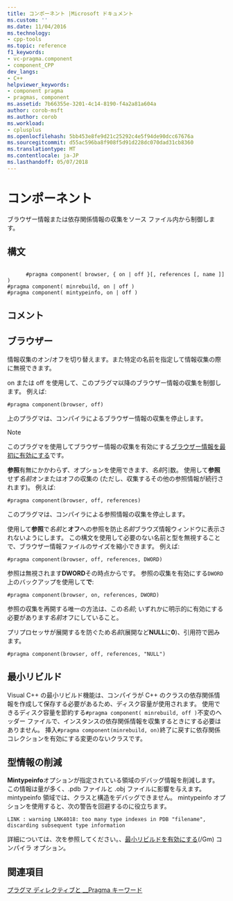 ```yaml
---
title: コンポーネント |Microsoft ドキュメント
ms.custom: ''
ms.date: 11/04/2016
ms.technology:
- cpp-tools
ms.topic: reference
f1_keywords:
- vc-pragma.component
- component_CPP
dev_langs:
- C++
helpviewer_keywords:
- component pragma
- pragmas, component
ms.assetid: 7b66355e-3201-4c14-8190-f4a2a81a604a
author: corob-msft
ms.author: corob
ms.workload:
- cplusplus
ms.openlocfilehash: 5bb453e8fe9d21c25292c4e5f94de90dcc67676a
ms.sourcegitcommit: d55ac596ba8f908f5d91d228dc070dad31cb8360
ms.translationtype: MT
ms.contentlocale: ja-JP
ms.lasthandoff: 05/07/2018
---
```

# <a name="component"></a>コンポーネント
ブラウザー情報または依存関係情報の収集をソース ファイル内から制御します。  
  
## <a name="syntax"></a>構文  
  
```  
  
      #pragma component( browser, { on | off }[, references [, name ]] )  
#pragma component( minrebuild, on | off )  
#pragma component( mintypeinfo, on | off )  
```  
  
## <a name="remarks"></a>コメント  
  
## <a name="browser"></a>ブラウザー  
 情報収集のオン/オフを切り替えます。また特定の名前を指定して情報収集の際に無視できます。  
  
 on または off を使用して、このプラグマ以降のブラウザー情報の収集を制御します。 例えば:  
  
```  
#pragma component(browser, off)  
```  
  
 上のプラグマは、コンパイラによるブラウザー情報の収集を停止します。  
  
> [!NOTE]
>  このプラグマを使用してブラウザー情報の収集を有効にする[ブラウザー情報を最初に有効にする](../build/reference/building-browse-information-files-overview.md)です。  
  
 **参照**有無にかかわらず、オプションを使用できます、*名前*引数。 使用して**参照**せず*名前*オンまたはオフの収集の (ただし、収集するその他の参照情報が続行されます)。 例えば:  
  
```  
#pragma component(browser, off, references)  
```  
  
 このプラグマは、コンパイラによる参照情報の収集を停止します。  
  
 使用して**参照**で*名前*と**オフ**への参照を防止*名前*ブラウズ情報ウィンドウに表示されないようにします。 この構文を使用して必要のない名前と型を無視することで、ブラウザー情報ファイルのサイズを縮小できます。 例えば:  
  
```  
#pragma component(browser, off, references, DWORD)  
```  
  
 参照は無視されます**DWORD**その時点からです。 参照の収集を有効にする`DWORD`上のバックアップを使用して**で**:  
  
```  
#pragma component(browser, on, references, DWORD)  
```  
  
 参照の収集を再開する唯一の方法は、この*名前*; いずれかに明示的に有効にする必要があります*名前*オフにしていること。  
  
 プリプロセッサが展開するを防ぐため*名前*(展開など**NULL**に**0**)、引用符で囲みます。  
  
```  
#pragma component(browser, off, references, "NULL")  
```  
  
## <a name="minimal-rebuild"></a>最小リビルド  
 Visual C++ の最小リビルド機能は、コンパイラが C++ のクラスの依存関係情報を作成して保存する必要があるため、ディスク容量が使用されます。 使用できるディスク容量を節約する`#pragma component( minrebuild, off )`不変のヘッダー ファイルで、インスタンスの依存関係情報を収集するときにする必要はありません。 挿入`#pragma component(minrebuild, on)`終了に戻すに依存関係コレクションを有効にする変更のないクラスです。  
  
## <a name="reduce-type-information"></a>型情報の削減  
 **Mintypeinfo**オプションが指定されている領域のデバッグ情報を削減します。 この情報は量が多く、.pdb ファイルと .obj ファイルに影響を与えます。 mintypeinfo 領域では、クラスと構造をデバッグできません。 mintypeinfo オプションを使用すると、次の警告を回避するのに役立ちます。  
  
```  
LINK : warning LNK4018: too many type indexes in PDB "filename", discarding subsequent type information  
```  
  
 詳細については、次を参照してください。、[最小リビルドを有効にする](../build/reference/gm-enable-minimal-rebuild.md)(/Gm) コンパイラ オプション。  
  
## <a name="see-also"></a>関連項目  
 [プラグマ ディレクティブと __Pragma キーワード](../preprocessor/pragma-directives-and-the-pragma-keyword.md)